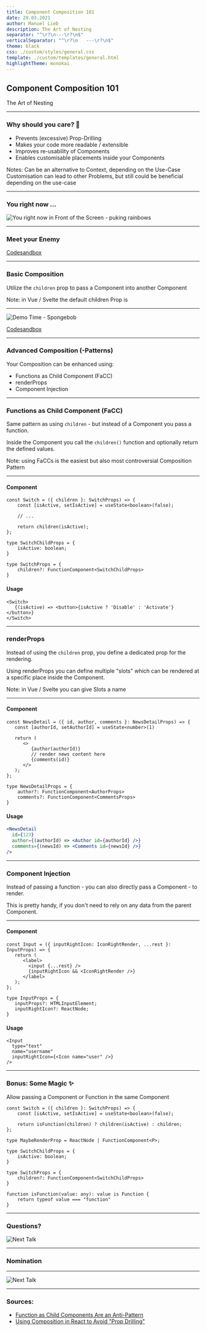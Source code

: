 ```yaml
---
title: Component Composition 101
date: 29.03.2021
author: Manuel Lieb
description: The Art of Nesting
separator: "^\r?\n---\r?\n$"
verticalSeparator: "^\r?\n   ---\r?\n$"
theme: black
css: ./custom/styles/general.css
template: ./custom/templates/general.html
highlightTheme: monokai
---
```


## Component Composition 101

The Art of Nesting

---

### Why should you care? 🤔

- Prevents (excessive) Prop-Drilling
- Makes your code more readable / extensible
- Improves re-usability of Components
- Enables customisable placements inside your Components

Notes:
Can be an alternative to Context, depending on the Use-Case
Customisation can lead to other Problems, but still could be beneficial depending on the use-case

---

### You right now ...

![You right now in Front of the Screen - puking rainbows](assets/20210329/rainbow-puke.gif)

---

### Meet your Enemy

[Codesandbox](https://codesandbox.io/s/component-composition-demo-82heq?file=/src/examples/prop-drilling/prop-drilling.tsx)

---

### Basic Composition

Utilize the `children` prop to pass a Component into another Component

Note: in Vue / Svelte the default children Prop is <slot />

   ---

![Demo Time - Spongebob](assets/20210329/demotime1.jpg)

[Codesandbox](https://codesandbox.io/s/component-composition-demo-82heq?file=/src/examples/prop-drilling/prop-drilling.tsx)

---

### Advanced Composition (-Patterns)

Your Composition can be enhanced using:

- Functions as Child Component (FaCC)
- renderProps
- Component Injection

---

### Functions as Child Component (FaCC)

Same pattern as using `children` - but instead of a Component you pass a function.

Inside the Component you call the `children()` function and optionally return the defined values.

Note: using FaCCs is the easiest but also most controversial Composition Pattern

   ---

#### Component

```tsx[1-7]
const Switch = ({ children }: SwitchProps) => {
	const [isActive, setIsActive] = useState<boolean>(false);
    
    // ...
    
	return children(isActive);
};

type SwitchChildProps = {
	isActive: boolean;
}

type SwitchProps = {
	children?: FunctionComponent<SwitchChildProps>
}
```

#### Usage

```tsx
<Switch>
   {(isActive) => <button>{isActive ? 'Disable' : 'Activate'}</button>}
</Switch>
```

---

### renderProps

Instead of using the `children` prop, you define a dedicated prop for the rendering.

Using renderProps you can define multiple "slots" which can be rendered at a specific place inside the Component.

Note: in Vue / Svelte you can give Slots a name

   ---

#### Component

```jsx[1-11]
const NewsDetail = ({ id, author, comments }: NewsDetailProps) => {
   const [authorId, setAuthorId] = useState<number>(1)

   return (
      <>
         {author(authorId)}
         // render news content here
         {comments(id)}
      </>
   );
};

type NewsDetailProps = {
	author?: FunctionComponent<AuthorProps>
	comments?: FunctionComponent<CommentsProps>
}
```

#### Usage

```jsx
<NewsDetail
  id={123}
  author={(authorId) => <Author id={authorId} />}
  comments={(newsId) => <Comments id={newsId} />}
/>
```

---

### Component Injection

Instead of passing a function - you can also directly pass a Component - to render.

This is pretty handy, if you don't need to rely on any data from the parent Component.

   ---

#### Component

```tsx[1-8]
const Input = ({ inputRightIcon: IconRightRender, ...rest }: InputProps) => {
   return (
      <label>
        <input {...rest} />
        {inputRightIcon && <IconRightRender />}
      </label>
   );
};

type InputProps = {
   inputProps?: HTMLInputElement;
   inputRightIcon?: ReactNode;
}
```

#### Usage

```tsx
<Input
  type="text"
  name="username"
  inputRightIcon={<Icon name="user" />}
/>
```

---

### Bonus: Some Magic ✨

Allow passing a Component or Function in the same Component

```tsx
const Switch = ({ children }: SwitchProps) => {
	const [isActive, setIsActive] = useState<boolean>(false);

	return isFunction(children) ? children(isActive) : children;
};

type MaybeRenderProp = ReactNode | FunctionComponent<P>;

type SwitchChildProps = {
	isActive: boolean;
}

type SwitchProps = {
	children?: FunctionComponent<SwitchChildProps>
}

function isFunction(value: any): value is Function {
	return typeof value === "function"
}
```

---

### Questions?

![Next Talk](assets/20210329/questions.gif)

---

### Nomination

   ---

![Next Talk](assets/20210329/next-talk.jpg)

---

### Sources:

* [Function as Child Components Are an Anti-Pattern](https://americanexpress.io/faccs-are-an-antipattern/)
* [Using Composition in React to Avoid "Prop Drilling"](https://www.youtube.com/watch?v=3XaXKiXtNjw)
